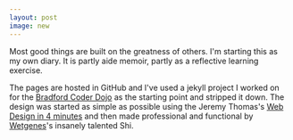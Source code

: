 ```yaml
---
layout: post
image: new
---
```

Most good things are built on the greatness of others. I'm starting this as my own diary. It is partly aide memoir, partly as a reflective learning exercise.

The pages are hosted in GitHub and I've used a jekyll project I worked on for the [Bradford Coder Dojo](https://bradford-coderdojo.github.io/) as the starting point and stripped it down. The design was started as simple as possible using the Jeremy Thomas's [Web Design in 4 minutes](https://jgthms.com/web-design-in-4-minutes/) and then made professional and functional by [Wetgenes](https://wetgenes.com/welcome)'s insanely talented Shi.

